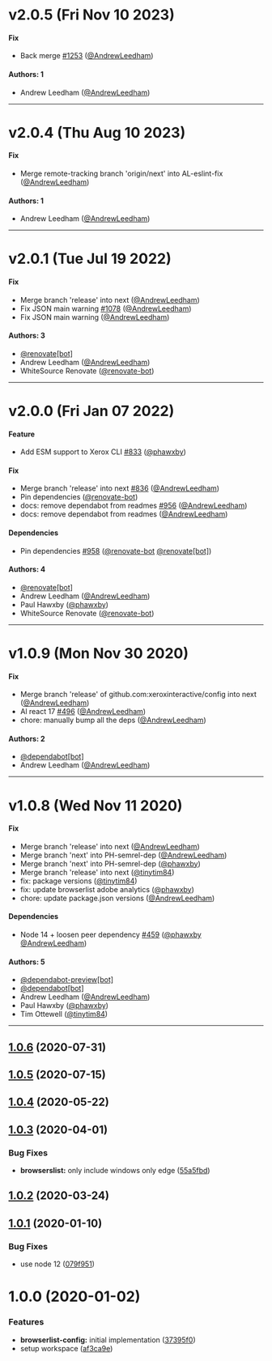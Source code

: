 # v2.0.5 (Fri Nov 10 2023)

#### Fix

- Back merge [#1253](https://github.com/xeroxinteractive/config/pull/1253) ([@AndrewLeedham](https://github.com/AndrewLeedham))

#### Authors: 1

- Andrew Leedham ([@AndrewLeedham](https://github.com/AndrewLeedham))

---

# v2.0.4 (Thu Aug 10 2023)

#### Fix

- Merge remote-tracking branch 'origin/next' into AL-eslint-fix ([@AndrewLeedham](https://github.com/AndrewLeedham))

#### Authors: 1

- Andrew Leedham ([@AndrewLeedham](https://github.com/AndrewLeedham))

---

# v2.0.1 (Tue Jul 19 2022)

#### Fix

- Merge branch 'release' into next ([@AndrewLeedham](https://github.com/AndrewLeedham))
- Fix JSON main warning [#1078](https://github.com/xeroxinteractive/config/pull/1078) ([@AndrewLeedham](https://github.com/AndrewLeedham))
- Fix JSON main warning ([@AndrewLeedham](https://github.com/AndrewLeedham))

#### Authors: 3

- [@renovate[bot]](https://github.com/renovate[bot])
- Andrew Leedham ([@AndrewLeedham](https://github.com/AndrewLeedham))
- WhiteSource Renovate ([@renovate-bot](https://github.com/renovate-bot))

---

# v2.0.0 (Fri Jan 07 2022)

#### Feature

- Add ESM support to Xerox CLI [#833](https://github.com/xeroxinteractive/config/pull/833) ([@phawxby](https://github.com/phawxby))

#### Fix

- Merge branch 'release' into next [#836](https://github.com/xeroxinteractive/config/pull/836) ([@AndrewLeedham](https://github.com/AndrewLeedham))
- Pin dependencies ([@renovate-bot](https://github.com/renovate-bot))
- docs: remove dependabot from readmes [#956](https://github.com/xeroxinteractive/config/pull/956) ([@AndrewLeedham](https://github.com/AndrewLeedham))
- docs: remove dependabot from readmes ([@AndrewLeedham](https://github.com/AndrewLeedham))

#### Dependencies

- Pin dependencies [#958](https://github.com/xeroxinteractive/config/pull/958) ([@renovate-bot](https://github.com/renovate-bot) [@renovate[bot]](https://github.com/renovate[bot]))

#### Authors: 4

- [@renovate[bot]](https://github.com/renovate[bot])
- Andrew Leedham ([@AndrewLeedham](https://github.com/AndrewLeedham))
- Paul Hawxby ([@phawxby](https://github.com/phawxby))
- WhiteSource Renovate ([@renovate-bot](https://github.com/renovate-bot))

---

# v1.0.9 (Mon Nov 30 2020)

#### Fix

- Merge branch 'release' of github.com:xeroxinteractive/config into next ([@AndrewLeedham](https://github.com/AndrewLeedham))
- Al react 17 [#496](https://github.com/xeroxinteractive/config/pull/496) ([@AndrewLeedham](https://github.com/AndrewLeedham))
- chore: manually bump all the deps ([@AndrewLeedham](https://github.com/AndrewLeedham))

#### Authors: 2

- [@dependabot[bot]](https://github.com/dependabot[bot])
- Andrew Leedham ([@AndrewLeedham](https://github.com/AndrewLeedham))

---

# v1.0.8 (Wed Nov 11 2020)

#### Fix

- Merge branch 'release' into next ([@AndrewLeedham](https://github.com/AndrewLeedham))
- Merge branch 'next' into PH-semrel-dep ([@AndrewLeedham](https://github.com/AndrewLeedham))
- Merge branch 'next' into PH-semrel-dep ([@phawxby](https://github.com/phawxby))
- Merge branch 'release' into next ([@tinytim84](https://github.com/tinytim84))
- fix: package versions ([@tinytim84](https://github.com/tinytim84))
- fix: update browserlist adobe analytics ([@phawxby](https://github.com/phawxby))
- chore: update package.json versions ([@AndrewLeedham](https://github.com/AndrewLeedham))

#### Dependencies

- Node 14 + loosen peer dependency [#459](https://github.com/xeroxinteractive/config/pull/459) ([@phawxby](https://github.com/phawxby) [@AndrewLeedham](https://github.com/AndrewLeedham))

#### Authors: 5

- [@dependabot-preview[bot]](https://github.com/dependabot-preview[bot])
- [@dependabot[bot]](https://github.com/dependabot[bot])
- Andrew Leedham ([@AndrewLeedham](https://github.com/AndrewLeedham))
- Paul Hawxby ([@phawxby](https://github.com/phawxby))
- Tim Ottewell ([@tinytim84](https://github.com/tinytim84))

---

## [1.0.6](https://github.com/xeroxinteractive/config/compare/xerox-browserslist-config-1.0.5...xerox-browserslist-config-1.0.6) (2020-07-31)

## [1.0.5](https://github.com/xeroxinteractive/config/compare/xerox-browserslist-config-1.0.4...xerox-browserslist-config-1.0.5) (2020-07-15)

## [1.0.4](https://github.com/xeroxinteractive/config/compare/xerox-browserslist-config-1.0.3...xerox-browserslist-config-1.0.4) (2020-05-22)

## [1.0.3](https://github.com/xeroxinteractive/config/compare/xerox-browserslist-config-1.0.2...xerox-browserslist-config-1.0.3) (2020-04-01)


### Bug Fixes

* **browserslist:** only include windows only edge ([55a5fbd](https://github.com/xeroxinteractive/config/commit/55a5fbd10a6a70e9131810f45b4bcba1c53f2971))

## [1.0.2](https://github.com/xeroxinteractive/config/compare/xerox-browserslist-config-1.0.1...xerox-browserslist-config-1.0.2) (2020-03-24)

## [1.0.1](https://github.com/xeroxinteractive/config/compare/xerox-browserslist-config-1.0.0...xerox-browserslist-config-1.0.1) (2020-01-10)


### Bug Fixes

* use node 12 ([079f951](https://github.com/xeroxinteractive/config/commit/079f951f080f77c1dbc13eee46396470819181a4))

# 1.0.0 (2020-01-02)


### Features

* **browserlist-config:** initial implementation ([37395f0](https://github.com/xeroxinteractive/config/commit/37395f0f9e73f15f23b9af4e399416027d424e2d))
* setup workspace ([af3ca9e](https://github.com/xeroxinteractive/config/commit/af3ca9e7771cd95f82e72808a5ee8800ff1374a3))
